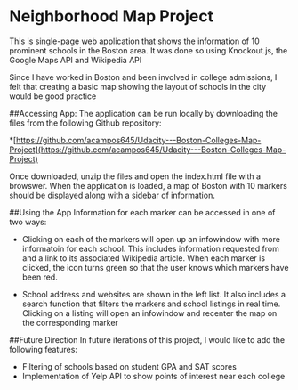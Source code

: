 # Neighborhood Map Project
This is single-page web application that shows the information of 10 prominent schools in the Boston area.  It was done so using Knockout.js, the Google Maps API and Wikipedia API

Since I have worked in Boston and been involved in college admissions, I felt that creating a basic map showing the layout of schools in the city would be good practice

##Accessing App:
The application can be run locally by downloading the files from the following Github repository:

*[https://github.com/acampos645/Udacity---Boston-Colleges-Map-Project](https://github.com/acampos645/Udacity---Boston-Colleges-Map-Project)

Once downloaded, unzip the files and open the index.html file with a browswer.  When the application is loaded, a map of Boston with 10 markers should be displayed along with a sidebar of information.

##Using the App
Information for each marker can be accessed in one of two ways:

* Clicking on each of the markers will open up an infowindow  with more informatoin for each school.  This includes information requested from and a link to its associated Wikipedia article.  When each marker is clicked, the icon turns green so that the user knows which markers have been red.

* School address and websites are shown in the left list.  It also includes a search function that filters the markers and school listings in real time.  Clicking on a listing will open an infowindow and recenter the map on the corresponding marker

##Future Direction
In future iterations of this project, I would like to add the following features:

* Filtering of schools based on student GPA and SAT scores
* Implementation of Yelp API to show points of interest near each college

